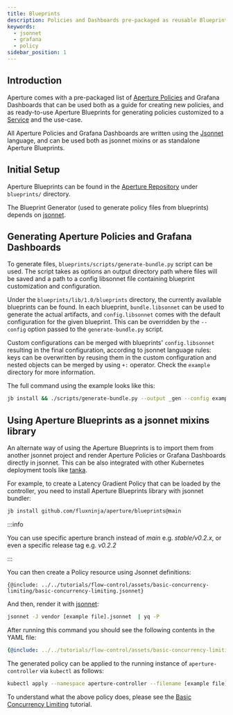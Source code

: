 ```yaml
---
title: Blueprints
description: Policies and Dashboards pre-packaged as reusable Blueprints
keywords:
  - jsonnet
  - grafana
  - policy
sidebar_position: 1
---
```


## Introduction

Aperture comes with a pre-packaged list of [Aperture Policies][policies] and
Grafana Dashboards that can be used both as a guide for creating new policies,
and as ready-to-use Aperture Blueprints for generating policies customized to a
[Service][service] and the use-case.

All Aperture Policies and Grafana Dashboards are written using the
[Jsonnet][jsonnet-lang] language, and can be used both as jsonnet mixins or as
standalone Aperture Blueprints.

[jsonnet-lang]: https://jsonnet.org

## Initial Setup

Aperture Blueprints can be found in the [Aperture Repository][aperture-repo]
under `blueprints/` directory.

The Blueprint Generator (used to generate policy files from blueprints) depends
on [jsonnet][go-jsonnet].

[aperture-repo]: https://github.com/fluxninja/aperture/
[jb]: https://github.com/jsonnet-bundler/jsonnet-bundler
[go-jsonnet]: https://github.com/google/go-jsonnet

## Generating Aperture Policies and Grafana Dashboards

To generate files, `blueprints/scripts/generate-bundle.py` script can be used.
The script takes as options an output directory path where files will be saved
and a path to a config libsonnet file containing blueprint customization and
configuration.

Under the `blueprints/lib/1.0/blueprints` directory, the currently available
blueprints can be found. In each blueprint, `bundle.libsonnet` can be used to
generate the actual artifacts, and `config.libsonnet` comes with the default
configuration for the given blueprint. This can be overridden by the `--config`
option passed to the `generate-bundle.py` script.

Custom configurations can be merged with blueprints' `config.libsonnet`
resulting in the final configuration, according to jsonnet language rules: keys
can be overwritten by reusing them in the custom configuration and nested
objects can be merged by using `+:` operator. Check the `example` directory for
more information.

The full command using the example looks like this:

```sh
jb install && ./scripts/generate-bundle.py --output _gen --config examples/latency-gradient/example.jsonnet
```

## Using Aperture Blueprints as a jsonnet mixins library

An alternate way of using the Aperture Blueprints is to import them from another
jsonnet project and render Aperture Policies or Grafana Dashboards directly in
jsonnet. This can be also integrated with other Kubernetes deployment tools like
[tanka][tk].

For example, to create a Latency Gradient Policy that can be loaded by the
controller, you need to install Aperture Blueprints library with jsonnet
bundler:

```sh
jb install github.com/fluxninja/aperture/blueprints@main
```

:::info

You can use specific aperture branch instead of _main_ e.g. _stable/v0.2.x_, or
even a specific release tag e.g. _v0.2.2_

:::

You can then create a Policy resource using Jsonnet definitions:

```jsonnet
{@include: ../../tutorials/flow-control/assets/basic-concurrency-limiting/basic-concurrency-limiting.jsonnet}
```

And then, render it with [jsonnet][jsonnet]:

```sh
jsonnet -J vendor [example file].jsonnet  | yq -P
```

After running this command you should see the following contents in the YAML
file:

```yaml
{@include: ../../tutorials/flow-control/assets/basic-concurrency-limiting/basic-concurrency-limiting.yaml}
```

The generated policy can be applied to the running instance of
`aperture-controller` via `kubectl` as follows:

```sh
kubectl apply --namespace aperture-controller --filename [example file].yaml
```

To understand what the above policy does, please see the
[Basic Concurrency Limiting](/tutorials/flow-control/basic-concurrency-limiting.md)
tutorial.

[jsonnet]: https://github.com/google/go-jsonnet
[tk]: https://grafana.com/oss/tanka/
[policies]: /concepts/policy/policy.md
[service]: /concepts/service.md
